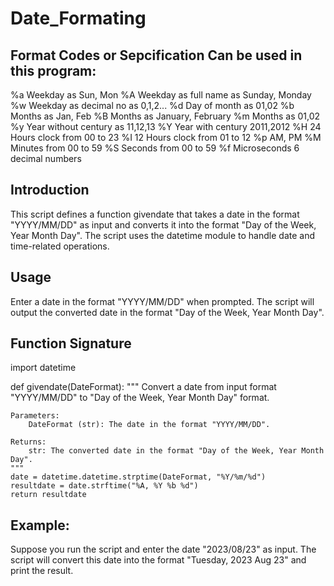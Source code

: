# Date_Formating

## Format Codes or Sepcification Can be used in this program:

%a Weekday as Sun, Mon
%A Weekday as full name as Sunday, Monday
%w Weekday as decimal no as 0,1,2...
%d Day of month as 01,02
%b Months as Jan, Feb
%B Months as January, February
%m Months as 01,02
%y Year without century as 11,12,13
%Y Year with century 2011,2012
%H 24 Hours clock from 00 to 23
%I 12 Hours clock from 01 to 12
%p AM, PM
%M Minutes from 00 to 59
%S Seconds from 00 to 59
%f Microseconds 6 decimal numbers


## Introduction
This script defines a function givendate that takes a date in the format "YYYY/MM/DD" as input and converts it into the format "Day of the Week, Year Month Day".
The script uses the datetime module to handle date and time-related operations.

## Usage
Enter a date in the format "YYYY/MM/DD" when prompted.
The script will output the converted date in the format "Day of the Week, Year Month Day".

## Function Signature
import datetime

def givendate(DateFormat):
    """
    Convert a date from input format "YYYY/MM/DD" to "Day of the Week, Year Month Day" format.
    
    Parameters:
        DateFormat (str): The date in the format "YYYY/MM/DD".
        
    Returns:
        str: The converted date in the format "Day of the Week, Year Month Day".
    """
    date = datetime.datetime.strptime(DateFormat, "%Y/%m/%d")
    resultdate = date.strftime("%A, %Y %b %d")
    return resultdate

  ## Example:

Suppose you run the script and enter the date "2023/08/23" as input.
The script will convert this date into the format "Tuesday, 2023 Aug 23" and print the result.

